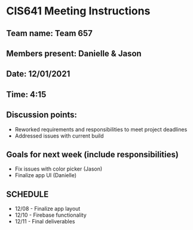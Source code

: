 # CIS641 Meeting Instructions

## Team name: Team 657

## Members present: Danielle & Jason

## Date: 12/01/2021

## Time: 4:15

## Discussion points:
- Reworked requirements and responsibilities to meet project deadlines
- Addressed issues with current build

## Goals for next week (include responsibilities)
- Fix issues with color picker (Jason)
- Finalize app UI (Danielle)

## SCHEDULE
- 12/08 - Finalize app layout
- 12/10 - Firebase functionality
- 12/11 - Final deliverables
